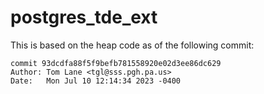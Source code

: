 # postgres_tde_ext

This is based on the heap code as of the following commit:

```
commit 93dcdfa88f5f9befb781558920e02d3ee86dc629
Author: Tom Lane <tgl@sss.pgh.pa.us>
Date:   Mon Jul 10 12:14:34 2023 -0400
```
